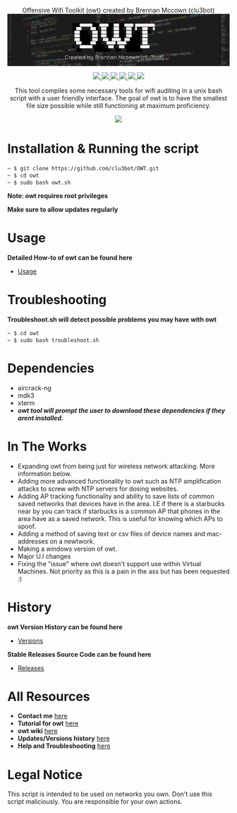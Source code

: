 <p align=center>
Offensive Wifi Toolkit (owt) created by Brennan Mccown (clu3bot)

<img src=img/img6.png align=center alt=banner />

</p>
<p align="center">
    <a href="https://github.com/clu3bot/owt">
      <img src="https://img.shields.io/maintenance/yes/2021" />
    </a>
    <a href="https://github.com/clu3bot/owt/issues">
      <img src="https://img.shields.io/github/issues/clu3bot/owt" />
    </a>
    <a href="https://github.com/clu3bot/owt">
      <img src="https://img.shields.io/github/license/clu3bot/owt" />
    </a>
    <a href="https://github.com/clu3bot/owt/stargazers">
      <img src="https://img.shields.io/github/stars/clu3bot/owt" />
    </a>
    <a href="https://github.com/clu3bot/owt/network/members">
      <img src="https://img.shields.io/github/forks/clu3bot/owt" />
    </a>  
    <a href="https://github.com/clu3bot/owt">
      <img src="https://img.shields.io/github/repo-size/clu3bot/owt" />
    </a>
<p align="center">  
This tool compiles some necessary tools for wifi auditing in a unix bash script with a user friendly interface. The goal of owt is to have the smallest file size possible while still functioning at maximum proficiency.
</p>
    
   <p align="center">
    <a href="">
    <img src="https://img.shields.io/badge/OWT-version%203.0-orange?style=for-the-badge&logo=appveyor?logo=data:none" />
    </a>
   </p> 
   
# Installation & Running the script
```
~ $ git clone https://github.com/clu3bot/OWT.git
~ $ cd owt
~ $ sudo bash owt.sh
```
**Note: owt requires root privileges**

**Make sure to allow updates regularly**
# Usage
**Detailed How-to of owt can be found here**
* [Usage](https://github.com/clu3bot/owt/wiki/Usage)

# Troubleshooting
**Troubleshoot.sh will detect possible problems you may have with owt**
```
~ $ cd owt
~ $ sudo bash troubleshoot.sh
```

# Dependencies 
* aircrack-ng 
* mdk3
* xterm
* ***owt tool will prompt the user to download these dependencies if they arent installed.***

# In The Works
* Expanding owt from being just for wireless network attacking. More information below.
* Adding more advanced functionality to owt such as NTP amplification attacks to screw with NTP servers for dosing websites. 
* Adding AP tracking functionality and ability to save lists of common saved networks that devices have in the area. I.E if there is a starbucks near by you can track if starbucks is a common AP that phones in the area have as a saved network. This is useful for knowing which APs to spoof. 
* Adding a method of saving text or csv files of device names and mac-addresses on a newtwork. 
* Making a windows version of owt. 
* Major U.I changes 
* Fixing the "issue" where owt doesn't support use within Virtual Machines. Not priority as this is a pain in the ass but has been requested :)

# History
**owt Version History can be found here**
* [Versions](https://github.com/clu3bot/owt/wiki/Versions)

**Stable Releases Source Code can be found here**
* [Releases](https://github.com/clu3bot/owt/releases)


# All Resources 
* **Contact me** [here](https://github.com/clu3bot/owt/wiki/Contact)
* **Tutorial for owt** [here](https://github.com/clu3bot/owt/wiki/Usage)
* **owt wiki** [here](https://github.com/clu3bot/owt/wiki/)
* **Updates/Versions history** [here](https://github.com/clu3bot/owt/wiki/Versions)
* **Help and Troubleshooting** [here](https://github.com/clu3bot/owt/wiki/Help)

# Legal Notice

This script is intended to be used on networks you own. Don't use this script maliciously. You are responsible for your own actions.

